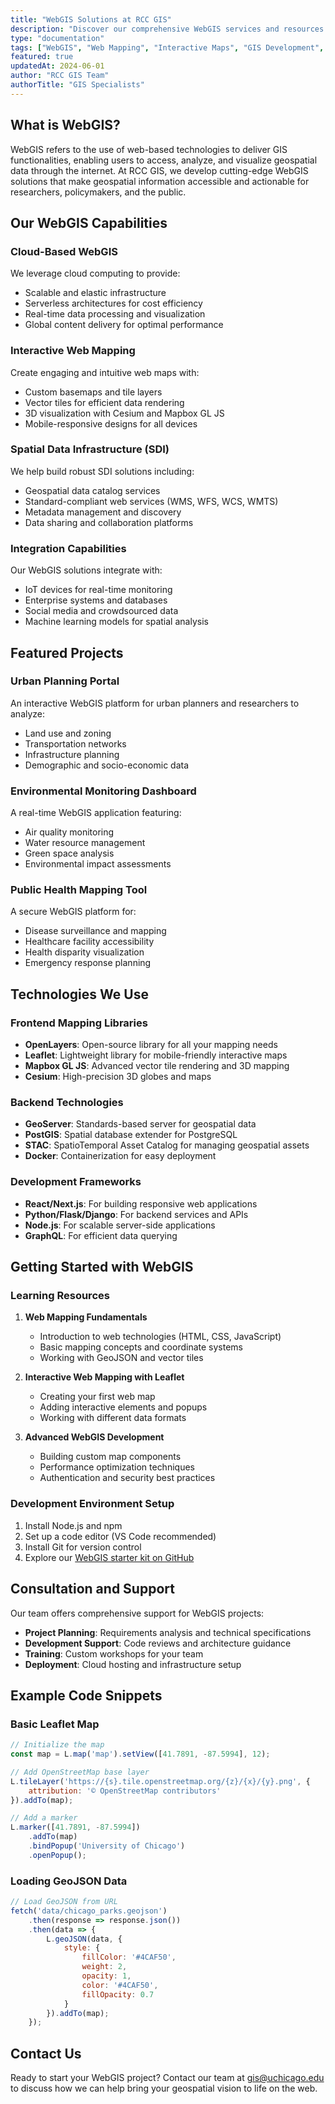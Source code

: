 ```yaml
---
title: "WebGIS Solutions at RCC GIS"
description: "Discover our comprehensive WebGIS services and resources for creating interactive, web-based mapping applications."
type: "documentation"
tags: ["WebGIS", "Web Mapping", "Interactive Maps", "GIS Development", "Cloud GIS"]
featured: true
updatedAt: 2024-06-01
author: "RCC GIS Team"
authorTitle: "GIS Specialists"
---
```


## What is WebGIS?

WebGIS refers to the use of web-based technologies to deliver GIS functionalities, enabling users to access, analyze, and visualize geospatial data through the internet. At RCC GIS, we develop cutting-edge WebGIS solutions that make geospatial information accessible and actionable for researchers, policymakers, and the public.

## Our WebGIS Capabilities

### Cloud-Based WebGIS
We leverage cloud computing to provide:
- Scalable and elastic infrastructure
- Serverless architectures for cost efficiency
- Real-time data processing and visualization
- Global content delivery for optimal performance

### Interactive Web Mapping
Create engaging and intuitive web maps with:
- Custom basemaps and tile layers
- Vector tiles for efficient data rendering
- 3D visualization with Cesium and Mapbox GL JS
- Mobile-responsive designs for all devices

### Spatial Data Infrastructure (SDI)
We help build robust SDI solutions including:
- Geospatial data catalog services
- Standard-compliant web services (WMS, WFS, WCS, WMTS)
- Metadata management and discovery
- Data sharing and collaboration platforms

### Integration Capabilities
Our WebGIS solutions integrate with:
- IoT devices for real-time monitoring
- Enterprise systems and databases
- Social media and crowdsourced data
- Machine learning models for spatial analysis

## Featured Projects

### Urban Planning Portal
An interactive WebGIS platform for urban planners and researchers to analyze:
- Land use and zoning
- Transportation networks
- Infrastructure planning
- Demographic and socio-economic data

### Environmental Monitoring Dashboard
A real-time WebGIS application featuring:
- Air quality monitoring
- Water resource management
- Green space analysis
- Environmental impact assessments

### Public Health Mapping Tool
A secure WebGIS platform for:
- Disease surveillance and mapping
- Healthcare facility accessibility
- Health disparity visualization
- Emergency response planning

## Technologies We Use

### Frontend Mapping Libraries
- **OpenLayers**: Open-source library for all your mapping needs
- **Leaflet**: Lightweight library for mobile-friendly interactive maps
- **Mapbox GL JS**: Advanced vector tile rendering and 3D mapping
- **Cesium**: High-precision 3D globes and maps

### Backend Technologies
- **GeoServer**: Standards-based server for geospatial data
- **PostGIS**: Spatial database extender for PostgreSQL
- **STAC**: SpatioTemporal Asset Catalog for managing geospatial assets
- **Docker**: Containerization for easy deployment

### Development Frameworks
- **React/Next.js**: For building responsive web applications
- **Python/Flask/Django**: For backend services and APIs
- **Node.js**: For scalable server-side applications
- **GraphQL**: For efficient data querying

## Getting Started with WebGIS

### Learning Resources
1. **Web Mapping Fundamentals**
   - Introduction to web technologies (HTML, CSS, JavaScript)
   - Basic mapping concepts and coordinate systems
   - Working with GeoJSON and vector tiles

2. **Interactive Web Mapping with Leaflet**
   - Creating your first web map
   - Adding interactive elements and popups
   - Working with different data formats

3. **Advanced WebGIS Development**
   - Building custom map components
   - Performance optimization techniques
   - Authentication and security best practices

### Development Environment Setup
1. Install Node.js and npm
2. Set up a code editor (VS Code recommended)
3. Install Git for version control
4. Explore our [WebGIS starter kit on GitHub](https://github.com/rcc-uchicago/webgis-starter)

## Consultation and Support

Our team offers comprehensive support for WebGIS projects:

- **Project Planning**: Requirements analysis and technical specifications
- **Development Support**: Code reviews and architecture guidance
- **Training**: Custom workshops for your team
- **Deployment**: Cloud hosting and infrastructure setup

## Example Code Snippets

### Basic Leaflet Map
```javascript
// Initialize the map
const map = L.map('map').setView([41.7891, -87.5994], 12);

// Add OpenStreetMap base layer
L.tileLayer('https://{s}.tile.openstreetmap.org/{z}/{x}/{y}.png', {
    attribution: '© OpenStreetMap contributors'
}).addTo(map);

// Add a marker
L.marker([41.7891, -87.5994])
    .addTo(map)
    .bindPopup('University of Chicago')
    .openPopup();
```

### Loading GeoJSON Data
```javascript
// Load GeoJSON from URL
fetch('data/chicago_parks.geojson')
    .then(response => response.json())
    .then(data => {
        L.geoJSON(data, {
            style: {
                fillColor: '#4CAF50',
                weight: 2,
                opacity: 1,
                color: '#4CAF50',
                fillOpacity: 0.7
            }
        }).addTo(map);
    });
```

## Contact Us

Ready to start your WebGIS project? Contact our team at [gis@uchicago.edu](mailto:gis@uchicago.edu) to discuss how we can help bring your geospatial vision to life on the web.
